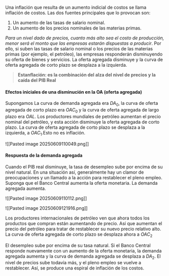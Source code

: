 Una inflación que resulta de un aumento indicial de costos se llama inflación de costos. Las dos fuentes principales que lo provocan son: 

1. Un aumento de las tasas de salario nominal.
2. Un aumento de los precios nominales de las materias primas.

*Para un nivel dado de precios, cuanto más alto sea el costo de producción, menor será el monto que las empresas estarán dispuestas a producir*. Por ello, si suben las tasas de salario nominal o los precios de las materias primas (por ejemplo, el petróleo), las empresas responderán disminuyendo su oferta de bienes y servicios. La oferta agregada disminuye y la curva de oferta agregada de corto plazo se desplaza a la izquierda.

> **Estanflación: es la combinación del alza del nivel de precios y la caída del PIB Real**

#### Efectos iniciales de una disminución en la OA (oferta agregada)

Supongamos La curva de demanda agregada era $DA_{0}$, la curva de oferta agregada de corto plazo era $OAC_{0}$ y la curva de oferta agregada de largo plazo era $OAL$. Los productores mundiales de petróleo aumentan el precio nominal del petróleo, y esta acción disminuye la oferta agregada de corto plazo. La curva de oferta agregada de corto plazo se desplaza a la izquierda, a $OAC_{1}$.Esto no es inflación. 

![[Pasted image 20250609110049.png]]

#### Respuesta de la demanda agregada

Cuando el PIB real disminuye, la tasa de desempleo sube por encima de su nivel natural. En una situación así, generalmente hay un clamor de preocupaciones y un llamado a la acción para restablecer el pleno empleo. Suponga que el Banco Central aumenta la oferta monetaria. La demanda agregada aumenta.


![[Pasted image 20250609110112.png]]

![[Pasted image 20250609121916.png]]


Los productores internacionales de petróleo ven que ahora todos los productos que compran están aumentando de precio. Así que aumentan el precio del petróleo para tratar de restablecer su nuevo precio relativo alto. La curva de oferta agregada de corto plazo se desplaza ahora a $OAC_{2}$ 

El desempleo sube por encima de su tasa natural. Si el Banco Central responde nuevamente con un aumento de la oferta monetaria, la demanda agregada aumenta y la curva de demanda agregada se desplaza a $DA_{2}$. El nivel de precios sube todavía más, y el pleno empleo se vuelve a restablecer. Así, se produce una espiral de inflación de los costos.
